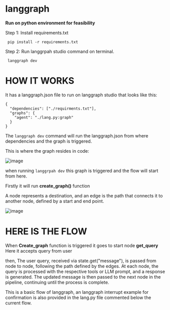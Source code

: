 # langgraph

**Run on python environment for feasibility**

Step 1: Install requirements.txt

` pip install -r requirements.txt`

Step 2: Run langgrpah studio command on terminal.

` langgraph dev`

# HOW IT WORKS

It has a langgraph.json file to run on langgraph studio that looks like this:

```
{
  "dependencies": ["./requirments.txt"],
  "graphs": {
    "agent": "./lang.py:graph"
  }
}
```

The `langgraph dev` command will run the langgraph.json from where dependencies and the graph is triggered.

This is where the graph resides in code:

![image](https://github.com/user-attachments/assets/eb4080aa-1c98-48e6-8a04-d100393d9f40)

when running `langgrpah dev` this graph is triggered and the flow will start from here.

Firstly it will run **create_graph()** function

A node represents a destination, and an edge is the path that connects it to another node, defined by a start and end point.

![image](https://github.com/user-attachments/assets/63602eca-b5ca-412d-a928-559ce086352a)

# HERE IS THE FLOW

When **Create_graph** function is triggered
it goes to start node **get_query**
Here it accepts query from user

then,
The user query, received via state.get("message"), is passed from node to node, following the path defined by the edges. At each node, the query is processed with the respective tools or LLM prompt, and a response is generated. The updated message is then passed to the next node in the pipeline, continuing until the process is complete.

This is a basic flow of langgraph, an langgraph interrupt example for confirmation is also provided in the lang.py file commented below the current flow.
